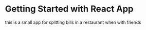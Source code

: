 # Getting Started with React App

this is a small app for splitting bills in a restaurant when with friends
